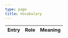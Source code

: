 ```yaml
---
type: page
title: Vocabulary
---
```


<style>
tbody tr td:first-child {
    font-weight: bolder;
}
</style>

<table id="vocab">
    <thead>
        <tr>
            <!--<th>ID</th>-->
            <th>Entry</th>
            <th>Role</th>
            <th>Meaning</th>
        </tr>
    </thead>
    <tbody id="vocab-list"></tbody>
</table>

<script src="/js/sql.js"></script>
<script type="text/javascript">
    var xhr = new XMLHttpRequest();
    xhr.open('GET', '/extras/nanon/vocabulary.sqlite3', true);
    xhr.responseType = 'arraybuffer';
    var body = document.getElementById('vocab-list');
    xhr.onload = function(e) {
        var uInt8Array = new Uint8Array(this.response);
        var db = new SQL.Database(uInt8Array);
        var contents = db.exec("SELECT * FROM words");
        contents[0].values.forEach((row) => {
            var tr = document.createElement('tr');

            /*var id = document.createElement('td');
            id.appendChild(document.createTextNode(row[0]))
            tr.appendChild(id);*/

            var entry = document.createElement('td');
            entry.appendChild(document.createTextNode(row[1]))
            tr.appendChild(entry);

            var role = document.createElement('td');
            role.appendChild(document.createTextNode(row[2]))
            tr.appendChild(role);

            var meaning = document.createElement('td');
            meaning.appendChild(document.createTextNode(row[3]))
            tr.appendChild(meaning);

            body.appendChild(tr);
        });
    };
    xhr.send();
</script>
